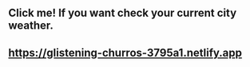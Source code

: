 <h2>Click me! If you want check your current city weather.</h2>
<h2> <a href="https://glistening-churros-3795a1.netlify.app"/>https://glistening-churros-3795a1.netlify.app </h2>
